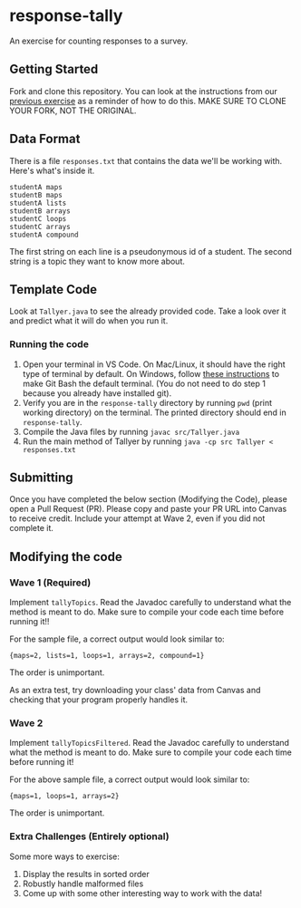 # response-tally

An exercise for counting responses to a survey.

## Getting Started
Fork and clone this repository. You can look at the instructions from our [previous exercise](https://github.com/auberonedu/github-intro) as a reminder of how to do this. MAKE SURE TO CLONE YOUR FORK, NOT THE ORIGINAL.

## Data Format
There is a file `responses.txt` that contains the data we'll be working with. Here's what's inside it.
```
studentA maps
studentB maps
studentA lists
studentB arrays
studentC loops
studentC arrays
studentA compound
```

The first string on each line is a pseudonymous id of a student. The second string is a topic they want to know more about.

## Template Code
Look at `Tallyer.java` to see the already provided code. Take a look over it and predict what it will do when you run it.

### Running the code
1. Open your terminal in VS Code. On Mac/Linux, it should have the right type of terminal by default. On Windows, follow [these instructions](https://stackoverflow.com/questions/42606837/how-do-i-use-bash-on-windows-from-the-visual-studio-code-integrated-terminal) to make Git Bash the default terminal. (You do not need to do step 1 because you already have installed git).
1. Verify you are in the `response-tally` directory by running `pwd` (print working directory) on the terminal. The printed directory should end in `response-tally`.
1. Compile the Java files by running `javac src/Tallyer.java`
1. Run the main method of Tallyer by running `java -cp src Tallyer < responses.txt`

## Submitting
Once you have completed the below section (Modifying the Code), please open a Pull Request (PR). Please copy and paste your PR URL into Canvas to receive credit. Include your attempt at Wave 2, even if you did not complete it.

## Modifying the code

### Wave 1 (Required)
Implement `tallyTopics`. Read the Javadoc carefully to understand what the method is meant to do. Make sure to compile your code each time before running it!!

For the sample file, a correct output would look similar to:
```
{maps=2, lists=1, loops=1, arrays=2, compound=1}
```
The order is unimportant.

As an extra test, try downloading your class' data from Canvas and checking that your program properly handles it.

### Wave 2
Implement `tallyTopicsFiltered`. Read the Javadoc carefully to understand what the method is meant to do. Make sure to compile your code each time before running it!

For the above sample file, a correct output would look similar to:
```
{maps=1, loops=1, arrays=2}
```
The order is unimportant.

### Extra Challenges (Entirely optional)
Some more ways to exercise:
1. Display the results in sorted order
1. Robustly handle malformed files
1. Come up with some other interesting way to work with the data!
